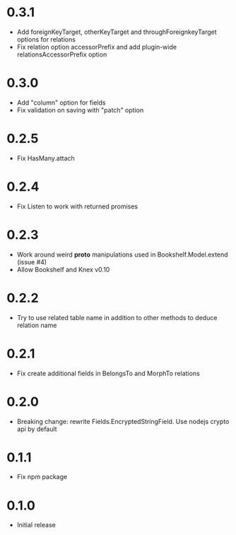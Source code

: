 0.3.1
=====

* Add foreignKeyTarget, otherKeyTarget and throughForeignkeyTarget options for relations
* Fix relation option accessorPrefix and add plugin-wide relationsAccessorPrefix option

0.3.0
=====

* Add "column" option for fields
* Fix validation on saving with "patch" option

0.2.5
=====

* Fix HasMany.attach

0.2.4
=====

* Fix Listen to work with returned promises

0.2.3
=====

* Work around weird __proto__ manipulations used in Bookshelf.Model.extend (issue #4)
* Allow Bookshelf and Knex v0.10

0.2.2
=====

* Try to use related table name in addition to other methods to deduce relation name

0.2.1
=====

* Fix create additional fields in BelongsTo and MorphTo relations

0.2.0
=====

* Breaking change: rewrite Fields.EncryptedStringField. Use nodejs crypto api by default

0.1.1
=====

* Fix npm package

0.1.0
=====

* Initial release
